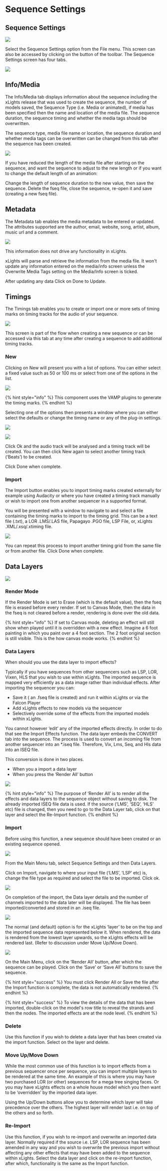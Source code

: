 # Sequence Settings

## Sequence Settings

![](<../../../.gitbook/assets/image (180).png>)

Select the Sequence Settings option from the File menu. This screen can also be accessed by clicking on the button of the toolbar. The Sequence Settings screen has four tabs.

![](<../../../.gitbook/assets/image (491).png>)

## Info/Media

The Info/Media tab displays information about the sequence including the xLights release that was used to create the sequence, the number of models saved, the Sequence Type (i.e. Media or animated), if media has been specified then the name and location of the media file. The sequence duration, the sequence timing and whether the media tags should be overwritten.

The sequence type, media file name or location, the sequence duration and whether media tags can be overwritten can be changed from this tab after the sequence has been created.

![](<../../../.gitbook/assets/image (649).png>)

If you have reduced the length of the media file after starting on the sequence, and want the sequence to adjust to the new length or if you want to change the default length of an animation:

Change the length of sequence duration to the new value, then save the sequence. Delete the fseq file, close the sequence, re-open it and save (creating a new fseq file).

## Metadata

The Metadata tab enables the media metadata to be entered or updated. The attributes supported are the author, email, website, song, artist, album, music url and a comment.

![](../../../.gitbook/assets/base64f2ca7b13272cf3a7.png)

This information does not drive any functionality in xLights.

xLights will parse and retrieve the information from the media file. It won't update any information entered on the media/info screen unless the Overwrite Media Tags setting on the Media/Info screen is ticked.

After updating any data Click on Done to Update.

## Timings

The Timings tab enables you to create or import one or more sets of timing marks on timing tracks for the audio of your sequence.

![](<../../../.gitbook/assets/pasted image 0 (12).png>)

This screen is part of the flow when creating a new sequence or can be accessed via this tab at any time after creating a sequence to add additional timing tracks.

### New

Clicking on New will present you with a list of options. You can either select a fixed value such as 50 or 100 ms or select from one of the options in the list.

![](<../../../.gitbook/assets/pasted image 0 (27).png>)

{% hint style="info" %}
This component uses the VAMP plugins to generate the timing marks.
{% endhint %}

Selecting one of the options then presents a window where you can either select the defaults or change the timing name or any of the plug-in settings.

![](<../../../.gitbook/assets/pasted image 0 (28).png>)

![](<../../../.gitbook/assets/pasted image 0 (29).png>)

Click Ok and the audio track will be analysed and a timing track will be created. You can then click New again to select another timing track (‘Beats’) to be created.

Click Done when complete.

### Import

The Import button enables you to import timing marks created externally for example using Audacity or where you have created a timing track manually or wish to import one from another sequencer in a supported format.

You will be presented with a window to navigate to and select a file containing the timing marks to import to the timing grid. This can be a text file (.txt), a LOR .LMS/.LAS file, Papagayo .PGO file, LSP File, or, xLights .XML/.xsq/.xtiming file.

![](<../../../.gitbook/assets/base64538a6a09649a3a2 (1).png>)

You can repeat this process to import another timing grid from the same file or from another file. Click Done when complete.

## Data Layers

![](<../../../.gitbook/assets/image (217).png>)

### Render Mode

If the Render Mode is set to Erase (which is the default value), then the fseq file is erased before every render. If set to Canvas Mode, then the data in the fseq is not cleared before a render, rendering is done over the old data.

{% hint style="info" %}
If set to Canvas mode, deleting an effect will still show when played until it is overridden with a new effect. Imagine a 6 foot painting in which you paint over a 4 foot section. The 2 foot original section is still visible. This is the how canvas mode works.
{% endhint %}

### Data Layers

When should you use the data layer to import effects?

Typically if you have sequences from other sequencers such as LSP, LOR, Vixen, HLS that you wish to use within xLights. The imported sequence is mapped very efficiently as a data image rather than individual effects. After importing the sequencer you can:

* Save it ( an .fseq file is created) and run it within xLights or via the Falcon Player
* Add xLights effects to new models via the sequencer
* Selectively override some of the effects from the imported models within xLights.

You cannot however ‘edit’ any of the imported effects directly. In order to do that see the Import Effects function. The data layer embeds the CONVERT tab into the sequence. The process is used to convert an incoming file from another sequencer into an \*.iseq file. Therefore, Vix, Lms, Seq, and Hls data into an ISEQ file.

This conversion is done in two places.

* When you a import a data layer
* When you press the ‘Render All’ button

![](<../../../.gitbook/assets/image (355).png>)

{% hint style="info" %}
The purpose of ‘Render All’ is to render all the effects and data layers to the sequence object without saving to disk. The already imported ISEQ file data is used. If the source (‘LMS’, ‘SEQ’, ‘HLS’ etc) file is changed, then you need to go to the Data Layer tab, click on that layer and select the Re-Import function.
{% endhint %}

### Import

Before using this function, a new sequence should have been created or an existing sequence opened.

![](<../../../.gitbook/assets/pasted image 0 (31).png>)

From the Main Menu tab, select Sequence Settings and then Data Layers.

Click on Import, navigate to where your input file (‘LMS’, ‘LSP’ etc) is, change the file type as required and select the file to be imported. Click ok.

![](<../../../.gitbook/assets/pasted image 0 (32).png>)

On completion of the import, the Data layer details and the number of channels imported to the data later will be displayed. The file has been imported/converted and stored in an .iseq file.

![](<../../../.gitbook/assets/pasted image 0 (33).png>)

The normal (and default) option is for the xLights ‘layer’ to be on the top and the imported sequence data represented below it. When rendered, the data is rendered from the lowest layer upwards, so the xLights effects will be rendered last. (Refer to discussion under Move Up/Move Down).

![](<../../../.gitbook/assets/pasted image 0 (34).png>)

On the Main Menu, click on the ‘Render All’ button, after which the sequence can be played. Click on the ‘Save’ or ‘Save All’ buttons to save the sequence.

{% hint style="success" %}
You must click Render All or Save the file after the Import function is complete, the data is not automatically rendered.
{% endhint %}

{% hint style="success" %}
To view the details of the data that has been imported, double-click on the model's row title to reveal the strands and then the nodes. The imported effects are at the node level.
{% endhint %}

### Delete

Use this function if you wish to delete a data layer that has been created via the import function. Select on the layer and delete.

### Move Up/Move Down

While the most common use of this function is to import effects from a previous sequencer once per sequence, you can import multiple layers to be rendered at the same time. An example of this is where you may have two purchased LOR (or other) sequences for a mega tree singing faces. Or you may have xLights effects on a whole house model which you then want to be ‘overridden’ by the imported data layer.

Using the Up/Down buttons allow you to determine which layer will take precedence over the others. The highest layer will render last i.e. on top of the others and so forth.

### Re-Import

Use this function, if you wish to re-import and overwrite an imported data layer. Normally required if the source i.e. LSP, LOR sequence has been amended in any way and you wish to overwrite the previous import without affecting any other effects that may have been added to the sequence within xLights. Select the data layer and click on the re-import function, after which, functionality is the same as the Import function.
